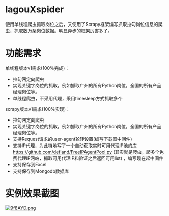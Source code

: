 # lagouXspider

使用单线程爬虫抓取岗位之后，又使用了Scrapy框架编写抓取拉勾岗位信息的爬虫，抓取数万条岗位数据。明显异步的框架厉害多了。

# 功能需求

单线程版本v1需求(100%完成)：

- 拉勾网定向爬虫
- 实现关键字岗位的抓取，例如抓取广州的所有Python岗位，全国的所有产品经理岗位等。
- 单线程爬虫，不采用代理，采用timesleep方式抓取多个

scrapy版本v1需求(100%实现)：

- 拉勾网定向爬虫
- 实现关键字岗位的抓取，例如抓取广州的所有Python岗位，全国的所有产品经理岗位等。
- 支持Request请求的user-agent轮转设置(编写下载器中间件)
- 支持IP代理，为此特地写了一个自动获取实时可用代理IP池的库 https://github.com/defland/FreeIPAgentPool.py (其实就是爬虫，爬多个免费代理IP网站，抓取可用代理IP和验证之后返回可用list) ，编写现在起中间件
- 支持保存到Excel
- 支持保存到Mongodb数据库


# 实例效果截图

[![9f8AYD.png](https://s1.ax1x.com/2018/03/12/9f8AYD.png)](https://imgchr.com/i/9f8AYD)


